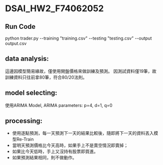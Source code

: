 # DSAI_HW2_F74062052
## Run Code 
  python trader.py --training "training.csv" --testing "testing.csv" --output output.csv
## data analysis:
  這邊因模型簡易緣故，僅使用開盤價格來做訓練及預測。
  因測試資料僅19筆，故訓練資料只往前拿80筆，符合80/20法則。
## model selecting:
  使用ARIMA Model, ARIMA parameters: p=4, d=1, q=0
## processing:
  * 使用逐點預測，每一天預測下一天的結果比較後，隨即將下一天的資料丟入模型Re-Train
  * 當明天預測價格比今天高時，如果手上不是賣空情況即賣掉；
  * 如果比今天低時，手上又沒持有股票即買進。
  * 如果預測結果相同，則不做動作。
